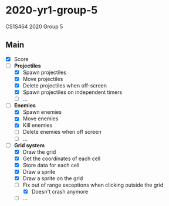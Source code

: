 # 2020-yr1-group-5
CS1S464 2020 Group 5

## Main
- [x] Score
- [ ]  **Projectiles**
    - [x] Spawn projectiles
    - [x] Move projectiles
    - [x] Delete projectiles when off-screen
    - [x] Spawn projectiles on independent timers 
    - [ ] ...
- [ ] **Enemies**
    - [x] Spawn enemies
    - [x] Move enemies
    - [x] Kill enemies
    - [ ] Delete enemies when off screen
    - [ ] ...
- [ ] **Grid system**
    - [x] Draw the grid
    - [x] Get the coordinates of each cell
    - [x] Store data for each cell
    - [x] Draw a sprite
    - [x] Draw a sprite on the grid
    - [ ] Fix out of range exceptions when clicking outside the grid
      - [x] Doesn't crash anymore
    - [ ] ...